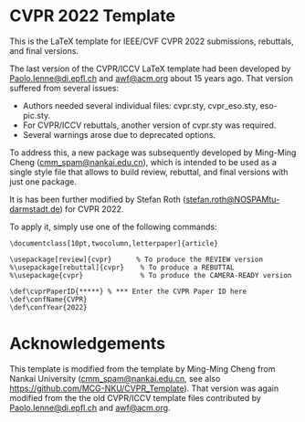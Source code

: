 # CVPR 2022 Template


This is the LaTeX template for IEEE/CVF CVPR 2022 submissions, rebuttals, and final versions.

The last version of the CVPR/ICCV LaTeX template had been developed by Paolo.Ienne@di.epfl.ch and awf@acm.org about 15 years ago. That version suffered from several issues:

* Authors needed several individual files: cvpr.sty, cvpr_eso.sty, eso-pic.sty.
* For CVPR/ICCV rebuttals, another version of cvpr.sty was required.
* Several warnings arose due to deprecated options.

To address this, a new package was subsequently developed by Ming-Ming Cheng (cmm_spam@nankai.edu.cn), which is intended to be used as a single style file that allows to build review, rebuttal, and final versions with just one package.

It is has been further modified by Stefan Roth (stefan.roth@NOSPAMtu-darmstadt.de) for CVPR 2022.

To apply it, simply use one of the following commands:

```Tex
\documentclass[10pt,twocolumn,letterpaper]{article}

\usepackage[review]{cvpr}      % To produce the REVIEW version
%\usepackage[rebuttal]{cvpr}    % To produce a REBUTTAL
%\usepackage{cvpr}              % To produce the CAMERA-READY version

\def\cvprPaperID{*****} % *** Enter the CVPR Paper ID here
\def\confName{CVPR}
\def\confYear{2022}

```


# Acknowledgements
This template is modified from the template by Ming-Ming Cheng from Nankai University (cmm_spam@nankai.edu.cn, see also https://github.com/MCG-NKU/CVPR_Template). That version was again modified from the the old CVPR/ICCV template files contributed by Paolo.Ienne@di.epfl.ch and awf@acm.org.
